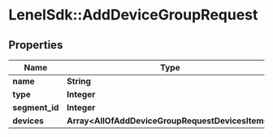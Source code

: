# LenelSdk::AddDeviceGroupRequest

## Properties
Name | Type | Description | Notes
------------ | ------------- | ------------- | -------------
**name** | **String** |  | [optional] 
**type** | **Integer** |  | [optional] 
**segment_id** | **Integer** |  | [optional] 
**devices** | **Array&lt;AllOfAddDeviceGroupRequestDevicesItems&gt;** |  | [optional] 

